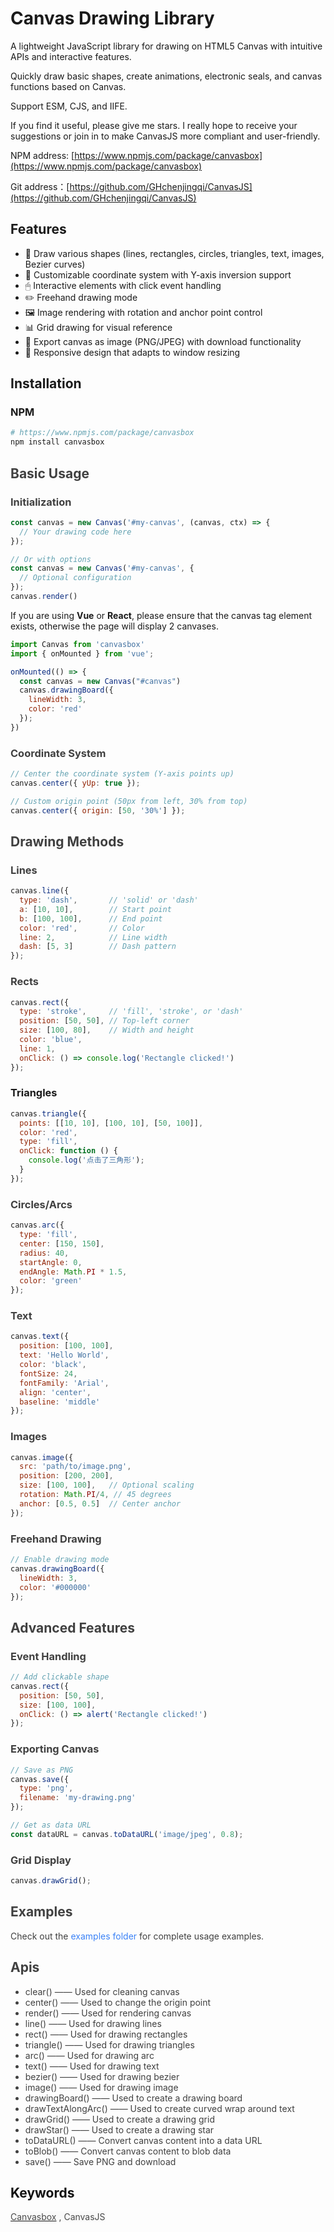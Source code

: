 # Canvas Drawing Library

A lightweight JavaScript library for drawing on HTML5 Canvas with intuitive APIs and interactive features.

Quickly draw basic shapes, create animations, electronic seals, and canvas functions based on Canvas.

Support ESM, CJS, and IIFE.

If you find it useful, please give me stars. I really hope to receive your suggestions or join in to make CanvasJS more compliant and user-friendly.

NPM address: [https://www.npmjs.com/package/canvasbox](https://www.npmjs.com/package/canvasbox)

Git address：[https://github.com/GHchenjingqi/CanvasJS](https://github.com/GHchenjingqi/CanvasJS)

## Features

+ 🎨 Draw various shapes (lines, rectangles, circles, triangles, text, images, Bezier curves)
+ 📏 Customizable coordinate system with Y-axis inversion support
+ 🖱 Interactive elements with click event handling
+ ✏️ Freehand drawing mode
+ 🖼 Image rendering with rotation and anchor point control
+ 📊 Grid drawing for visual reference
+ 💾 Export canvas as image (PNG/JPEG) with download functionality
+ 🔄 Responsive design that adapts to window resizing

## Installation

### NPM

```bash
# https://www.npmjs.com/package/canvasbox
npm install canvasbox
```

## <font style="color:rgb(64, 64, 64);">Basic Usage</font>

### <font style="color:rgb(64, 64, 64);">Initialization</font>

```javascript
const canvas = new Canvas('#my-canvas', (canvas, ctx) => {
  // Your drawing code here
});

// Or with options
const canvas = new Canvas('#my-canvas', {
  // Optional configuration
});
canvas.render()
```

If you are using **Vue** or **React**, please ensure that the canvas tag element exists, otherwise the page will display 2 canvases.

```javascript
import Canvas from 'canvasbox'
import { onMounted } from 'vue';

onMounted(() => {
  const canvas = new Canvas("#canvas")
  canvas.drawingBoard({
    lineWidth: 3,
    color: 'red'
  });
})
```

### <font style="color:rgb(64, 64, 64);">Coordinate System</font>

```javascript
// Center the coordinate system (Y-axis points up)
canvas.center({ yUp: true });

// Custom origin point (50px from left, 30% from top)
canvas.center({ origin: [50, '30%'] });
```

## <font style="color:rgb(64, 64, 64);">Drawing Methods</font>

### <font style="color:rgb(64, 64, 64);">Lines</font>

```javascript
canvas.line({
  type: 'dash',       // 'solid' or 'dash'
  a: [10, 10],        // Start point
  b: [100, 100],      // End point
  color: 'red',       // Color
  line: 2,            // Line width
  dash: [5, 3]        // Dash pattern
});
```

### <font style="color:rgb(64, 64, 64);">Rects</font>

```javascript
canvas.rect({
  type: 'stroke',     // 'fill', 'stroke', or 'dash'
  position: [50, 50], // Top-left corner
  size: [100, 80],    // Width and height
  color: 'blue',
  line: 1,
  onClick: () => console.log('Rectangle clicked!')
});
```

### Triangles

```javascript
canvas.triangle({
  points: [[10, 10], [100, 10], [50, 100]],
  color: 'red',
  type: 'fill',
  onClick: function () {
    console.log('点击了三角形');
  }
});
```

### <font style="color:rgb(64, 64, 64);">Circles/Arcs</font><font style="color:rgb(73, 73, 73);background-color:rgb(250, 250, 250);"></font>

```javascript
canvas.arc({
  type: 'fill',
  center: [150, 150],
  radius: 40,
  startAngle: 0,
  endAngle: Math.PI * 1.5,
  color: 'green'
});
```

### <font style="color:rgb(64, 64, 64);">Text</font>

```javascript
canvas.text({
  position: [100, 100],
  text: 'Hello World',
  color: 'black',
  fontSize: 24,
  fontFamily: 'Arial',
  align: 'center',
  baseline: 'middle'
});
```

### <font style="color:rgb(64, 64, 64);">Images</font>

```javascript
canvas.image({
  src: 'path/to/image.png',
  position: [200, 200],
  size: [100, 100],   // Optional scaling
  rotation: Math.PI/4, // 45 degrees
  anchor: [0.5, 0.5]  // Center anchor
});
```

### <font style="color:rgb(64, 64, 64);">Freehand Drawing</font><font style="color:rgb(73, 73, 73);background-color:rgb(250, 250, 250);"></font>

```javascript
// Enable drawing mode
canvas.drawingBoard({
  lineWidth: 3,
  color: '#000000'
});
```

## <font style="color:rgb(64, 64, 64);">Advanced Features</font>

### <font style="color:rgb(64, 64, 64);">Event Handling</font><font style="color:rgb(73, 73, 73);background-color:rgb(250, 250, 250);"></font>

```javascript
// Add clickable shape
canvas.rect({
  position: [50, 50],
  size: [100, 100],
  onClick: () => alert('Rectangle clicked!')
});
```

### <font style="color:rgb(64, 64, 64);">Exporting Canvas</font>

```javascript
// Save as PNG
canvas.save({
  type: 'png',
  filename: 'my-drawing.png'
});

// Get as data URL
const dataURL = canvas.toDataURL('image/jpeg', 0.8);
```

### <font style="color:rgb(64, 64, 64);">Grid Display</font>

```javascript
canvas.drawGrid();
```

## <font style="color:rgb(64, 64, 64);">Examples</font>

<font style="color:rgb(64, 64, 64);">Check out the </font><font style="color:rgb(59, 130, 246);">examples folder</font><font style="color:rgb(64, 64, 64);"> for complete usage examples.

## Apis

- clear()                  —— Used for cleaning canvas
- center()                —— Used to change the origin point
- render()               —— Used for rendering canvas
- line()                    —— Used for drawing lines
- rect()                    —— Used for drawing rectangles
- triangle()              —— Used for drawing triangles
- arc()                     —— Used for drawing arc
- text()                    —— Used for drawing text
- bezier()                —— Used for drawing bezier
- image()                —— Used for drawing image
- drawingBoard()   —— Used to create a drawing board
- drawTextAlongArc() —— Used to create curved wrap around text
- drawGrid()           —— Used to create a drawing grid
- drawStar()            —— Used to create a drawing star
- toDataURL()         —— Convert canvas content into a data URL
- toBlob()                —— Convert canvas content to blob data
- save()                    —— Save PNG and download


## <font style="color:rgb(17, 17, 17);">Keywords</font>

[<font style="color:rgb(73, 73, 73);background-color:rgb(250, 250, 250);">Canvasbox</font>](https://www.npmjs.com/search?q=keywords:canvasbox)<font style="color:rgb(73, 73, 73);background-color:rgb(250, 250, 250);"> , CanvasJS
</font>

<font style="color:rgb(73, 73, 73);background-color:rgb(250, 250, 250);"></font>
